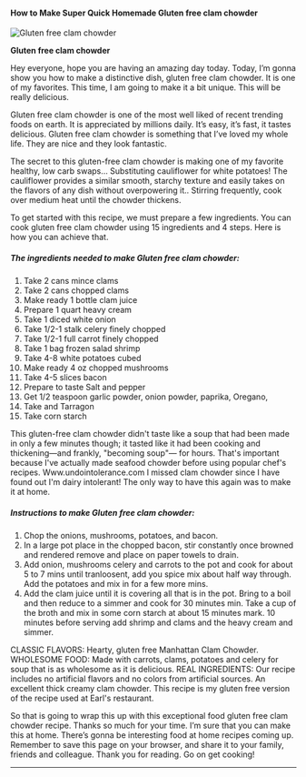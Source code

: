             

#### How to Make Super Quick Homemade Gluten free clam chowder

![Gluten free clam chowder](https://img-global.cpcdn.com/recipes/67d35581afdb40fa/751x532cq70/gluten-free-clam-chowder-recipe-main-photo.jpg)

**Gluten free clam chowder**

Hey everyone, hope you are having an amazing day today. Today, I’m gonna show you how to make a distinctive dish, gluten free clam chowder. It is one of my favorites. This time, I am going to make it a bit unique. This will be really delicious.

Gluten free clam chowder is one of the most well liked of recent trending foods on earth. It is appreciated by millions daily. It’s easy, it’s fast, it tastes delicious. Gluten free clam chowder is something that I’ve loved my whole life. They are nice and they look fantastic.

The secret to this gluten-free clam chowder is making one of my favorite healthy, low carb swaps… Substituting cauliflower for white potatoes! The cauliflower provides a similar smooth, starchy texture and easily takes on the flavors of any dish without overpowering it.. Stirring frequently, cook over medium heat until the chowder thickens.

To get started with this recipe, we must prepare a few ingredients. You can cook gluten free clam chowder using 15 ingredients and 4 steps. Here is how you can achieve that.

##### The ingredients needed to make Gluten free clam chowder:

1.  Take 2 cans mince clams
2.  Take 2 cans chopped clams
3.  Make ready 1 bottle clam juice
4.  Prepare 1 quart heavy cream
5.  Take 1 diced white onion
6.  Take 1/2-1 stalk celery finely chopped
7.  Take 1/2-1 full carrot finely chopped
8.  Take 1 bag frozen salad shrimp
9.  Take 4-8 white potatoes cubed
10.  Make ready 4 oz chopped mushrooms
11.  Take 4-5 slices bacon
12.  Prepare to taste Salt and pepper
13.  Get 1/2 teaspoon garlic powder, onion powder, paprika, Oregano,
14.  Take and Tarragon
15.  Take corn starch

This gluten-free clam chowder didn't taste like a soup that had been made in only a few minutes though; it tasted like it had been cooking and thickening—and frankly, "becoming soup"— for hours. That's important because I've actually made seafood chowder before using popular chef's recipes. Www.undointolerance.com I missed clam chowder since I have found out I'm dairy intolerant! The only way to have this again was to make it at home.

##### Instructions to make Gluten free clam chowder:

1.  Chop the onions, mushrooms, potatoes, and bacon.
2.  In a large pot place in the chopped bacon, stir constantly once browned and rendered remove and place on paper towels to drain.
3.  Add onion, mushrooms celery and carrots to the pot and cook for about 5 to 7 mins until tranloosent, add you spice mix about half way through. Add the potatoes and mix in for a few more mins.
4.  Add the clam juice until it is covering all that is in the pot. Bring to a boil and then reduce to a simmer and cook for 30 minutes min. Take a cup of the broth and mix in some corn starch at about 15 minutes mark. 10 minutes before serving add shrimp and clams and the heavy cream and simmer.

CLASSIC FLAVORS: Hearty, gluten free Manhattan Clam Chowder. WHOLESOME FOOD: Made with carrots, clams, potatoes and celery for soup that is as wholesome as it is delicious. REAL INGREDIENTS: Our recipe includes no artificial flavors and no colors from artificial sources. An excellent thick creamy clam chowder. This recipe is my gluten free version of the recipe used at Earl's restaurant.

So that is going to wrap this up with this exceptional food gluten free clam chowder recipe. Thanks so much for your time. I’m sure that you can make this at home. There’s gonna be interesting food at home recipes coming up. Remember to save this page on your browser, and share it to your family, friends and colleague. Thank you for reading. Go on get cooking!

* * *